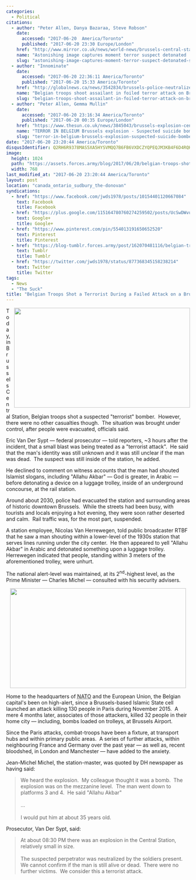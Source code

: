 ```yaml
---
categories:
  - Political
citations:
  - author: "Peter Allen, Danya Bazaraa, Steve Robson"
    date:
      accessed: "2017-06-20  America/Toronto"
      published: "2017-06-20 23:30 Europe/London"
    href: "http://www.mirror.co.uk/news/world-news/brussels-central-station-evacuated-amid-10657228"
    name: "Astonishing image captures moment terror suspect detonated 'suicide bomb' in Brussels train station before being shot by police"
    slug: "astonishing-image-captures-moment-terror-suspect-detonated-suicide-bomb-in-brussels-train-station-before-being-shot-by-police"
  - author: "Innominate"
    date:
      accessed: "2017-06-20 22:36:11 America/Toronto"
      published: "2017-06-20 15:33 America/Toronto"
    href: "http://globalnews.ca/news/3542834/brussels-police-neutralized-explosives-train-station"
    name: "Belgian troops shoot assailant in foiled terror attack on Brussels train station"
    slug: "belgian-troops-shoot-assailant-in-foiled-terror-attack-on-brussels-train-station"
  - author: "Peter Allen, Gemma Mullin"
    date:
      accessed: "2017-06-20 23:16:34 America/Toronto"
      published: "2017-06-20 00:35 Europe/London"
    href: "https://www.thesun.co.uk/news/3845043/brussels-explosion-central-station-suicide-bomber-suspect-shot-dead"
    name: "TERROR IN BELGIUM Brussels explosion - Suspected suicide bomber detonates explosives at Central Station before being shot dead by troops"
    slug: "terror-in-belgium-brussels-explosion-suspected-suicide-bomber-detonates-explosives-at-central-station-before-being-shot-dead-by-troops"
date: "2017-06-20 23:20:44 America/Toronto"
disqusIdentifier: Q2RH6R9378MAS5XA5HYSVMQQ7B6FB6VXDCZYQPEQJM3KB4F6D4RQH8HTPXF5R26ZTM2ECNE7EU6ETV2VU3G7PEA72RCF4YWYG56Z
image:
  height: 1024
  path: "https://assets.forces.army/blog/2017/06/20/belgian-troops-shot-a-terrorist-during-a-failed-attack-on-a-brussels-train-station/hotlink-ok/innominate_3_0768x1024.png"
  width: 768
last_modified_at: "2017-06-20 23:20:44 America/Toronto"
layout: post
location: "canada_ontario_sudbury_the-donovan"
syndications:
  - href: "https://www.facebook.com/jwds1978/posts/10154401120667084"
    text: Facebook
    title: Facebook
  - href: "https://plus.google.com/115164780760274259502/posts/UcSwDWvuib5"
    text: Google+
    title: Google+
  - href: "https://www.pinterest.com/pin/554013191650652520"
    text: Pinterest
    title: Pinterest
  - href: "https://blog-tumblr.forces.army/post/162070481116/belgian-troops-shot-a-terrorist-during-a-failed"
    text: Tumblr
    title: Tumblr
  - href: "https://twitter.com/jwds1978/status/877368345158238214"
    text: Twitter
    title: Twitter
tags:
  - News
  - "The Suck"
title: "Belgian Troops Shot a Terrorist During a Failed Attack on a Brussels Train Station"
---
```


<a href="http://globalnews.ca/video/embed/3543209" rel="external nofollow" target="_blank" title=""><img alt="" height="273"
  src="{{ site.uri.assets }}/blog/2017/06/20/belgian-troops-shot-a-terrorist-during-a-failed-attack-on-a-brussels-train-station/innominate_1_482x273.png"
  style="border: 0px; float: right; margin-bottom: 10px; margin-left: 10px;" width="482" /></a>
<p>
  Today, in Brussels Central Station, Belgian troops shot a suspected &quot;terrorist&quot; bomber.&nbsp; However, there were no other casualties though.&nbsp;
  The situation was brought under control, after people were evacuated, officials said.
</p>
<p>
  Eric Van Der Sypt &#8212; federal prosecutor &#8212; told reporters, ~3 hours after the incident, that a small blast was being treated as a &quot;terrorist
  attack&quot;.&nbsp; He said that the man's identity was still unknown and it was still unclear if the man was dead.&nbsp; The suspect was still inside of the
  station, he added.
</p>
<p>
  He declined to comment on witness accounts that the man had shouted Islamist slogans, including &quot;Allahu Akbar&quot; &#8212; God is greater, in Arabic &#8212;
  before detonating a device on a luggage trolley, inside of an underground concourse, at the rail station.
</p>
<!-- excerptBreak -->
<p>
  Around about 2030, police had evacuated the station and surrounding areas of historic downtown Brussels.&nbsp; While the streets had been busy, with tourists
  and locals enjoying a hot evening, they were soon rather deserted and calm.&nbsp; Rail traffic was, for the most part, suspended.
</p>
<p>
  A station employee, Nicolas Van Herrewegen, told public broadcaster RTBF that he saw a man shouting within a lower-level of the 1930s station that serves
  lines running under the city center.&nbsp; He then appeared to yell &quot;Allahu Akbar&quot; in Arabic and detonated something upon a luggage trolley.&nbsp;
  Herrewegen indicated that people, standing within 3 meters of the aforementioned trolley, were unhurt.
</p>
<p>
  The national alert-level was maintained, at its 2<sup>nd</sup>-highest level, as the Prime Minister &#8212; Charles Michel &#8212; consulted with his security
  advisers.
</p>
<p>
  <a href="http://globalnews.ca/video/embed/3543429" rel="external nofollow" target="_blank" title=""><img alt="" height="273"
    src="{{ site.uri.assets }}/blog/2017/06/20/belgian-troops-shot-a-terrorist-during-a-failed-attack-on-a-brussels-train-station/innominate_2_482x273.png"
    style="border: 0px; display: block; margin-left: auto; margin-right: auto;" width="482" /></a>
</p>
<p>
  Home to the headquarters of <abbr title="North Atlantic Treaty Organization">NATO</abbr> and the European Union, the Belgian capital's been on high-alert,
  since a Brussels-based Islamic State cell launched an attack killing 130 people in Paris during November 2015.&nbsp; A mere 4 months later, associates of
  those attackers, killed 32 people in their home city &#8212; including, bombs loaded on trolleys, at Brussels Airport.
</p>
<p>
  Since the Paris attacks, combat-troops have been a fixture, at transport hubs and within primary public areas.&nbsp; A series of further attacks, within
  neighbouring France and Germany over the past year &#8212; as well as, recent bloodshed, in London and Manchester &#8212; have added to the anxiety.
</p>
<p>
  Jean-Michel Michel, the station-master, was quoted by DH newspaper as having said:
  <blockquote>
    We heard the explosion.&nbsp; My colleague thought it was a bomb.&nbsp; The explosion was on the mezzanine level.&nbsp; The man went down to platforms 3 and
    4.&nbsp; He said &quot;Allahu Akbar&quot;<br />
    &nbsp;<br />
    &hellip;<br />
    &nbsp;<br />
    I would put him at about 35 years old.
  </blockquote>
</p>
<p>
  Prosecutor, Van Der Sypt, said:
  <blockquote>
    At about 08:30 PM there was an explosion in the Central Station, relatively small in size.<br />
    &nbsp;<br />
    The suspected perpetrator was neutralized by the soldiers present.&nbsp; We cannot confirm if the man is still alive or dead.&nbsp; There were no further
    victims.&nbsp; We consider this a terrorist attack.
  </blockquote>
</p>
